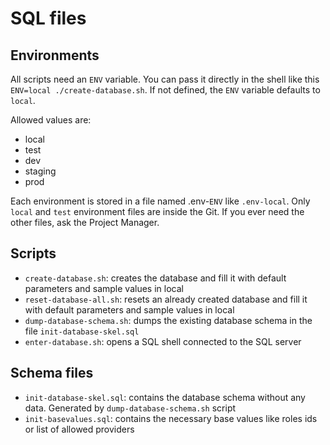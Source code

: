 # SQL files

## Environments

All scripts need an `ENV` variable. You can pass it directly in the shell like this `ENV=local ./create-database.sh`.
If not defined, the `ENV` variable defaults to `local`.

Allowed values are:

- local
- test
- dev
- staging
- prod

Each environment is stored in a file named .env-`ENV` like `.env-local`. Only `local` and `test` environment files are inside the Git.
If you ever need the other files, ask the Project Manager.

## Scripts

- `create-database.sh`: creates the database and fill it with default parameters and sample values in local
- `reset-database-all.sh`: resets an already created database and fill it with default parameters and sample values in local
- `dump-database-schema.sh`: dumps the existing database schema in the file `init-database-skel.sql`
- `enter-database.sh`: opens a SQL shell connected to the SQL server

## Schema files

- `init-database-skel.sql`: contains the database schema without any data. Generated by `dump-database-schema.sh` script
- `init-basevalues.sql`: contains the necessary base values like roles ids or list of allowed providers
